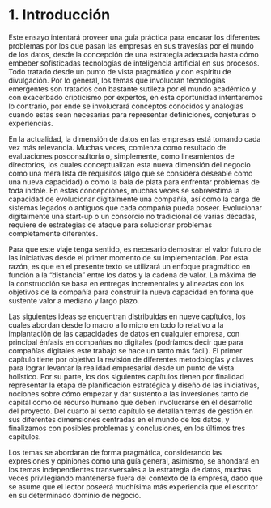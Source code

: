 # 1. Introducción

Este ensayo intentará proveer una guía práctica para encarar los diferentes problemas por los que pasan las empresas en sus travesías por el mundo de los datos, desde la concepción de una estrategia adecuada hasta cómo embeber sofisticadas tecnologías de inteligencia artificial en sus procesos. Todo tratado desde un punto de vista pragmático y con espíritu de divulgación. Por lo general, los temas que involucran tecnologías emergentes son tratados con bastante sutileza por el mundo académico y con exacerbado cripticismo por expertos, en esta oportunidad intentaremos lo contrario, por ende se involucrará conceptos conocidos y analogías cuando estas sean necesarias para representar definiciones, conjeturas o experiencias.

En la actualidad, la dimensión de datos en las empresas está tomando cada vez más relevancia. Muchas veces, comienza como resultado de evaluaciones posconsultoría o, simplemente, como lineamientos de directorios, los cuales conceptualizan esta nueva dimensión del negocio como una mera lista de requisitos (algo que se considera deseable como una nueva capacidad) o como la bala de plata para enfrentar problemas de toda índole. En estas concepciones, muchas veces se sobreestima la capacidad de evolucionar digitalmente una compañía, así como la carga de sistemas legados o antiguos que cada compañía pueda poseer. Evolucionar digitalmente una start-up o un consorcio no tradicional de varias décadas, requiere de estrategias de ataque para solucionar problemas completamente diferentes.

Para que este viaje tenga sentido, es necesario demostrar el valor futuro de las iniciativas desde el primer momento de su implementación. Por esta razón, es que en el presente texto se utilizará un enfoque pragmático en función a la “distancia” entre los datos y la cadena de valor. La máxima de la construcción se basa en entregas incrementales y alineadas con los objetivos de la compañía para construir la nueva capacidad en forma que sustente valor a mediano y largo plazo.

Las siguientes ideas se encuentran distribuidas en nueve capítulos, los cuales abordan desde lo macro a lo micro en todo lo relativo a la implantación de las capacidades de datos en cualquier empresa, con principal énfasis en compañías no digitales (podríamos decir que para compañías digitales este trabajo se hace un tanto más fácil). El primer capítulo tiene por objetivo la revisión de diferentes metodologías y claves para lograr levantar la realidad empresarial desde un punto de vista holístico. Por su parte, los dos siguientes capítulos tienen por finalidad representar la etapa de planificación estratégica y diseño de las iniciativas, nociones sobre cómo empezar y dar sustento a las inversiones tanto de capital como de recurso humano que deben involucrarse en el desarrollo del proyecto. Del cuarto al sexto capítulo se detallan temas de gestión en sus diferentes dimensiones centradas en el mundo de los datos, y finalizamos con posibles problemas y conclusiones, en los últimos tres capítulos.

Los temas se abordarán de forma pragmática, considerando las expresiones y opiniones como una guía general, asimismo, se ahondará en los temas independientes transversales a la estrategia de datos, muchas veces privilegiando mantenerse fuera del contexto de la empresa, dado que se asume que el lector poseerá muchísima más experiencia que el escritor en su determinado dominio de negocio.